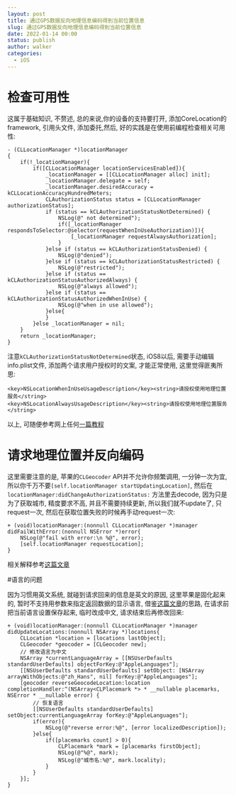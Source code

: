 ```yaml
---
layout: post
title: 通过GPS数据反向地理信息编码得到当前位置信息
slug: 通过GPS数据反向地理信息编码得到当前位置信息
date: 2022-01-14 00:00
status: publish
author: walker
categories: 
  - iOS
---
```


# 检查可用性
这属于基础知识, 不赘述, 总的来说,你的设备的支持要打开, 添加CoreLocation的framework, 引用头文件, 添加委托,然后, 好的实践是在使用前编程检查相关可用性:
```
- (CLLocationManager *)locationManager
{
    if(!_locationManager){
        if([CLLocationManager locationServicesEnabled]){
            _locationManager = [[CLLocationManager alloc] init];
            _locationManager.delegate = self;
            _locationManager.desiredAccuracy = kCLLocationAccuracyHundredMeters;
            CLAuthorizationStatus status = [CLLocationManager authorizationStatus];
            if (status == kCLAuthorizationStatusNotDetermined) {
                NSLog(@" not determined");
                if([_locationManager respondsToSelector:@selector(requestWhenInUseAuthorization)]){
                    [_locationManager requestAlwaysAuthorization];
                }
            }else if (status == kCLAuthorizationStatusDenied) {
                NSLog(@"denied");
            }else if (status == kCLAuthorizationStatusRestricted) {
                NSLog(@"restricted");
            }else if (status == kCLAuthorizationStatusAuthorizedAlways) {
                NSLog(@"always allowed");
            }else if (status == kCLAuthorizationStatusAuthorizedWhenInUse) {
                NSLog(@"when in use allowed");
            }else{
            }
        }else _locationManager = nil;
    }
    return _locationManager;
}
```
注意`kCLAuthorizationStatusNotDetermined`状态, iOS8以后, 需要手动编辑info.plist文件, 添加两个请求用户授权时的文案, 才能正常使用, 这里觉得匪夷所思:
```
<key>NSLocationWhenInUseUsageDescription</key><string>请授权使用地理位置服务</string>
<key>NSLocationAlwaysUsageDescription</key><string>请授权使用地理位置服务</string>
```
以上, 可随便参考网上任何[一篇教程](http://kittenyang.com/cllocationmanager/)

# 请求地理位置并反向编码

这里需要注意的是, 苹果的`CLGeocoder` API并不允许你频繁调用, 一分钟一次为宜, 所以你千万不要`[self.locationManager startUpdatingLocation]`, 然后在`locationManager:didChangeAuthorizationStatus:`
方法里去decode, 因为只是为了获取城市, 精度要求不高, 并且不需要持续更新, 所以我们就不update了, 只request一次, 然后在获取位置失败的时候再手动request一次:
```
+ (void)locationManager:(nonnull CLLocationManager *)manager didFailWithError:(nonnull NSError *)error{
    NSLog(@"fail with error:\n %@", error);
    [self.locationManager requestLocation];
}
```
相关解释参考[这篇文章](http://stackoverflow.com/questions/17867422/kclerrordomain-error-2-after-geocoding-repeatedly-with-clgeocoder)

#语言的问题

因为习惯用英文系统, 就碰到请求回来的信息是英文的原因, 这里苹果是固化起来的, 暂时不支持用参数来指定返回数据的显示语言, 借鉴[这篇文章](http://stackoverflow.com/questions/20388891/cllocationmanager-reversegeocodelocation-language)的思路, 在请求前把当前语言设置保存起来, 临时改成中文, 请求结束后再修改回来:
```
+ (void)locationManager:(nonnull CLLocationManager *)manager didUpdateLocations:(nonnull NSArray *)locations{
    CLLocation *location = [locations lastObject];
    CLGeocoder *geocoder = [CLGeocoder new];
    // 修改语言为中文
    NSArray *currentLanguageArray = [[NSUserDefaults standardUserDefaults] objectForKey:@"AppleLanguages"];
    [[NSUserDefaults standardUserDefaults] setObject: [NSArray arrayWithObjects:@"zh_Hans", nil] forKey:@"AppleLanguages"];
    [geocoder reverseGeocodeLocation:location completionHandler:^(NSArray<CLPlacemark *> * __nullable placemarks, NSError * __nullable error) {
        // 恢复语言
        [[NSUserDefaults standardUserDefaults] setObject:currentLanguageArray forKey:@"AppleLanguages"];
        if(error){
            NSLog(@"reverse error:%@", [error localizedDescription]);
        }else{
            if([placemarks count] > 0){
                CLPlacemark *mark = [placemarks firstObject];
                NSLog(@"%@", mark);
                NSLog(@"城市名:%@", mark.locality);
            }
        }
    }];
}
```
